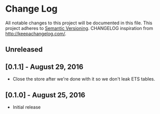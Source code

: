 # Change Log
All notable changes to this project will be documented in this file.
This project adheres to [Semantic Versioning](http://semver.org/).
CHANGELOG inspiration from http://keepachangelog.com/.

## Unreleased

## [0.1.1] - August 29, 2016
* Close the store after we're done with it so we don't leak ETS tables.

## [0.1.0] - August 25, 2016
* Initial release
